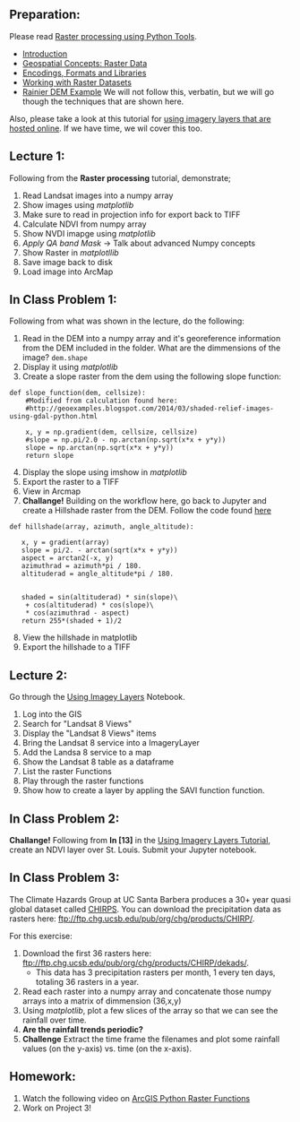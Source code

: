 ## Preparation:
Please read [Raster processing using Python Tools](https://geohackweek.github.io/raster/).
- [Introduction](https://geohackweek.github.io/raster/01-introduction/)
- [Geospatial Concepts: Raster Data](https://geohackweek.github.io/raster/02-rasterconcepts/)
- [Encodings, Formats and Libraries](https://geohackweek.github.io/raster/03-encodingsandformats/)
- [Working with Raster Datasets](https://geohackweek.github.io/raster/04-workingwithrasters/)
- [Rainier DEM Example](https://geohackweek.github.io/raster/06-pygeotools_rainier/)
We will not follow this, verbatin, but we will go though the techniques that are shown here.

Also, please take a look at this tutorial for [using imagery layers that are hosted online](https://developers.arcgis.com/python/guide/using-imagery-layers/). If we have time, we wil cover this too.

## Lecture 1:
Following from the **Raster processing** tutorial, demonstrate;
1. Read Landsat images into a numpy array
2. Show images using *matplotlib*
3. Make sure to read in projection info for export back to TIFF
4. Calculate NDVI from numpy array
5. Show NVDI imapge using *matplotlib*
6. *Apply QA band Mask* -> Talk about advanced Numpy concepts
7. Show Raster in *matplotllib*
8. Save image back to disk
9. Load image into ArcMap

## In Class Problem 1:
Following from what was shown in the lecture, do the following:
1. Read in the DEM into a numpy array and it's georeference information from the DEM included in the folder. What are the dimmensions of the image? ```dem.shape```
2. Display it using *matplotlib*
3. Create a slope raster from the dem using the following slope function:
```
def slope_function(dem, cellsize):
    #Modified from calculation found here:
    #http://geoexamples.blogspot.com/2014/03/shaded-relief-images-using-gdal-python.html

    x, y = np.gradient(dem, cellsize, cellsize)
    #slope = np.pi/2.0 - np.arctan(np.sqrt(x*x + y*y))
    slope = np.arctan(np.sqrt(x*x + y*y))
    return slope
 ```
 4. Display the slope using imshow in *matplotlib*
 5. Export the raster to a TIFF
 6. View in Arcmap
 7. **Challange!** Building on the workflow here, go back to Jupyter and create a Hillshade raster from the DEM. Follow the code found [here](https://github.com/rveciana/geoexamples/blob/master/python/shaded_relief/hillshade.py)
 ```
 def hillshade(array, azimuth, angle_altitude): 
    
    x, y = gradient(array)
    slope = pi/2. - arctan(sqrt(x*x + y*y))
    aspect = arctan2(-x, y)
    azimuthrad = azimuth*pi / 180.
    altituderad = angle_altitude*pi / 180.
     
 
    shaded = sin(altituderad) * sin(slope)\
     + cos(altituderad) * cos(slope)\
     * cos(azimuthrad - aspect)
    return 255*(shaded + 1)/2
 ```
 8. View the hillshade in matplotlib
 9. Export the hillshade to a TIFF
 
## Lecture 2:
Go through the [Using Imagey Layers](https://developers.arcgis.com/python/guide/using-imagery-layers/) Notebook.
1. Log into the GIS
2. Search for "Landsat 8 Views"
3. Display the "Landsat 8 Views" items
4. Bring the Landsat 8 service into a ImageryLayer
5. Add the Landsa 8 service to a map
6. Show the Landsat 8 table as a dataframe
7. List the raster Functions
8. Play through the raster functions
9. Show how to create a layer by appling the SAVI function function.
 
## In Class Problem 2:
**Challange!** Following from **In [13]** in the [Using Imagery Layers Tutorial](https://developers.arcgis.com/python/guide/using-imagery-layers/), create an NDVI layer over St. Louis. Submit your Jupyter notebook.

## In Class Problem 3:
The Climate Hazards Group at UC Santa Barbera produces a 30+ year quasi global dataset called [CHIRPS](http://chg.geog.ucsb.edu/data/chirps/). You can download the precipitation data as rasters here: ftp://ftp.chg.ucsb.edu/pub/org/chg/products/CHIRP/. 

For this exercise:
1. Download the first 36 rasters here: ftp://ftp.chg.ucsb.edu/pub/org/chg/products/CHIRP/dekads/. 
    - This data has 3 precipitation rasters per month, 1 every ten days, totaling 36 rasters in a year. 
2. Read each raster into a numpy array and concatenate those numpy arrays into a matrix of dimmension (36,x,y)
3. Using *matplotlib*, plot a few slices of the array so that we can see the rainfall over time.
4. **Are the rainfall trends periodic?**
5. **Challenge** Extract the time frame the filenames and plot some rainfall values (on the y-axis) vs. time (on the x-axis).

## Homework:
1. Watch the following video on [ArcGIS Python Raster Functions](https://www.youtube.com/watch?v=OgwnKRrVHN0)
2. Work on Project 3!
